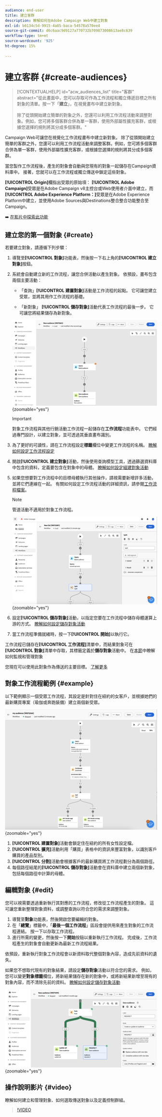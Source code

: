 ```yaml
---
audience: end-user
title: 建立客群
description: 瞭解如何在Adobe Campaign Web中建立對象
exl-id: b6134c5d-9915-4a85-baca-54578a570ee4
source-git-commit: d6c6aac9d9127a770732b709873008613ae8c639
workflow-type: tm+mt
source-wordcount: '925'
ht-degree: 15%

---
```


# 建立客群 {#create-audiences}

>[!CONTEXTUALHELP]
>id="acw_audiences_list"
>title="客群"
>abstract="從此畫面中，您可以存取可作為工作流程和獨立傳遞目標之所有對象的清單。按一下「**建立**」，在視覺畫布中建立新對象。<br/><br/>除了從頭開始建立簡單的對象之外，您還可以利用工作流程活動來調整對象。例如，您可將多個客群合併為單一客群，使用外部屬性擴充客群，或根據您選擇的規則將其分成多個客群。"

<!--
[!CONTEXTUALHELP]
>id="acw_audiences_create_settings"
>title="Audience settings"
>abstract="Enter the name of the audience and additional options, then click the **Create Audience** button."-->

Campaign Web可讓您在視覺化工作流程畫布中建立新對象。 除了從頭開始建立簡單的客群之外，您還可以利用工作流程活動來調整客群。例如，您可將多個客群合併為單一客群，使用外部屬性擴充客群，或根據您選擇的規則將其分成多個客群。

當您製作工作流程後，產生的對象會自動與您現有的對象一起儲存在Campaign資料庫中。 接著，您就可以在工作流程或獨立傳送中鎖定這些對象。

**[!UICONTROL Origin]**&#x200B;欄指出受眾的原始項： **[!UICONTROL Adobe Campaign]**&#x200B;受眾是在Adobe Campaign v8主控台或Web使用者介面中建立，而&#x200B;**[!UICONTROL Adobe Experience Platform：]**&#x200B;受眾是在Adobe Experience Platform中建立，並使用Adobe Sources與Destinations整合整合功能整合至Campaign。

➡️ [在影片中探索此功能](#video)

## 建立您的第一個對象 {#create}

若要建立對象，請遵循下列步驟：

1. 導覽至&#x200B;**[!UICONTROL 對象]**&#x200B;功能表，然後按一下右上角的&#x200B;**[!UICONTROL 建立對象]**&#x200B;按鈕。

1. 系統會自動建立新的工作流程，讓您合併活動以產生對象。 依預設，畫布包含兩個主要活動：

   * 「查詢」**[!UICONTROL 建置對象]**&#x200B;活動是工作流程的起點。 它可讓您建立受眾，並將其用作工作流程的基礎。

   * 「新對象」 **[!UICONTROL 儲存對象]**&#x200B;活動代表工作流程的最後一步。 它可讓您將結果儲存為新對象。

   ![具有兩個預設活動的空白對象建立畫布：建立對象和儲存對象。](assets/create-audience-blank.png){zoomable="yes"}

   >[!IMPORTANT]
   >
   >對象工作流程與其他行銷活動工作流程一起儲存在&#x200B;**工作流程**&#x200B;功能表中。 它們經過專門設計，以建立對象，並可透過其垂直畫布識別。

1. 為了更好的可讀性，請在工作流程設定&#x200B;**標籤**&#x200B;欄位中變更工作流程的名稱。 [瞭解如何設定工作流程設定](../workflows/workflow-settings.md)

1. 開啟&#x200B;**[!UICONTROL 建立對象]**&#x200B;活動，然後使用查詢模型工具，透過篩選資料庫中包含的資料，定義要包含在對象中的母體。 [瞭解如何設定組建對象活動](../workflows/activities/build-audience.md)

1. 如果您想要對工作流程中的目標母體執行其他操作，請視需要新增許多活動，並將它們連線在一起。 有關如何設定工作流程活動的詳細資訊，請參閱[工作流程檔案](../workflows/activities/about-activities.md)。

   >[!NOTE]
   >
   >管道活動不適用於對象工作流程。

   ![包含多個連線活動的對象建立畫布，用以調整對象。](assets/audience-creation-canvas.png){zoomable="yes"}

1. 設定&#x200B;**[!UICONTROL 儲存對象]**&#x200B;活動，以指定您要在工作流程中儲存母體運算上游的方式。 [瞭解如何設定儲存對象活動](../workflows/activities/save-audience.md)

1. 當工作流程準備就緒時，按一下&#x200B;**[!UICONTROL 開始]**&#x200B;以執行它。

工作流程已儲存在&#x200B;**[!UICONTROL 工作流程]**&#x200B;清單中，而結果對象可在&#x200B;**[!UICONTROL 對象]**&#x200B;清單中存取，其標籤定義於&#x200B;**儲存對象**&#x200B;活動中。 在[本節](manage-audience.md)中瞭解如何監視和管理對象

您現在可以使用此對象作為傳送的主要目標。 [了解更多](add-audience.md)

## 對象工作流程範例 {#example}

以下範例顯示一個受眾工作流程，其設定是針對住在紐約的女客戶，並根據她們的最新購買專案（瑜伽或奔跑裝備）建立兩個新受眾。

![對象工作流程範例，以紐約的女性客戶為目標，並根據他們最近的購買進行分割。](assets/audiences-example.png){zoomable="yes"}

1. **[!UICONTROL 建置對象]**&#x200B;活動會鎖定住在紐約的所有女性設定檔。
1. **[!UICONTROL 擴充]**&#x200B;活動利用「購買」表格中的資訊來豐富對象，以識別客戶購買的產品型別。
1. **[!UICONTROL 分割]**&#x200B;活動會根據客戶的最新購買將工作流程劃分為兩個路徑。
1. 每個路徑結尾的&#x200B;**[!UICONTROL 儲存對象]**&#x200B;活動會在資料庫中建立兩個新對象，包括每個路徑中計算的母體。

## 編輯對象 {#edit}

您可以視需要透過重新執行其對應的工作流程，修改從工作流程產生的對象。 這可讓您重新整理對象資料，或調整查詢以符合您的需求來調整對象。

1. 導覽至&#x200B;**對象**&#x200B;功能表，然後開啟您要編輯的對象。
1. 在「**總覽**」標籤中，「**最後一個工作流程**」區段會提供用來產生對象的工作流程連結。 按一下以存取工作流程。
1. 進行所需的變更，然後按一下&#x200B;**開始**&#x200B;按鈕以重新執行工作流程。 完成後，工作流程產生的對象會自動更新為最新工作流程結果。

依預設，重新執行對象工作流程會以新資料取代整個對象內容，造成先前資料的遺失。

如果您不想取代現有的對象結果，請設定&#x200B;**儲存對象**&#x200B;活動以符合您的需求。 例如，您可以變更&#x200B;**對象標籤**&#x200B;欄位，將新結果儲存在新的對象中，或將新結果新增至現有的對象內容，而不清除先前的資料。 [瞭解如何設定儲存對象活動](../workflows/activities/save-audience.md)

![儲存對象活動設定畫面，其中包含可調整對象儲存行為的選項。](assets/edit-audience-save.png){zoomable="yes"}

## 操作說明影片 {#video}

瞭解如何建立和管理對象、如何選取傳送對象以及定義控制群組。

>[!VIDEO](https://video.tv.adobe.com/v/3425861?quality=12)
